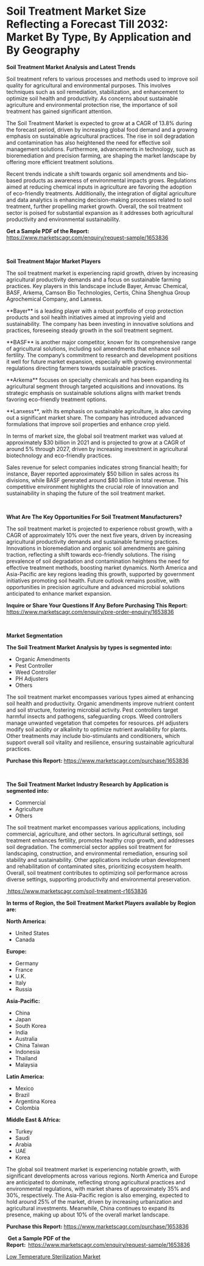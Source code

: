 <p><h1>Soil Treatment Market Size Reflecting a Forecast Till 2032: Market By Type, By Application and By Geography</h1></p><p><strong>Soil Treatment Market Analysis and Latest Trends</strong></p>
<p><p>Soil treatment refers to various processes and methods used to improve soil quality for agricultural and environmental purposes. This involves techniques such as soil remediation, stabilization, and enhancement to optimize soil health and productivity. As concerns about sustainable agriculture and environmental protection rise, the importance of soil treatment has gained significant attention.</p><p>The Soil Treatment Market is expected to grow at a CAGR of 13.8% during the forecast period, driven by increasing global food demand and a growing emphasis on sustainable agricultural practices. The rise in soil degradation and contamination has also heightened the need for effective soil management solutions. Furthermore, advancements in technology, such as bioremediation and precision farming, are shaping the market landscape by offering more efficient treatment solutions.</p><p>Recent trends indicate a shift towards organic soil amendments and bio-based products as awareness of environmental impacts grows. Regulations aimed at reducing chemical inputs in agriculture are favoring the adoption of eco-friendly treatments. Additionally, the integration of digital agriculture and data analytics is enhancing decision-making processes related to soil treatment, further propelling market growth. Overall, the soil treatment sector is poised for substantial expansion as it addresses both agricultural productivity and environmental sustainability.</p></p>
<p><strong>Get a Sample PDF of the Report:&nbsp;</strong> <a href="https://www.marketscagr.com/enquiry/request-sample/1653836?utm_campaign=3175&utm_medium=2&utm_source=Github&utm_content=ia&utm_term=06032025&utm_id=soil-treatment">https://www.marketscagr.com/enquiry/request-sample/1653836</a></p>
<p>&nbsp;</p>
<p><strong>Soil Treatment Major Market Players</strong></p>
<p><p>The soil treatment market is experiencing rapid growth, driven by increasing agricultural productivity demands and a focus on sustainable farming practices. Key players in this landscape include Bayer, Amvac Chemical, BASF, Arkema, Camson Bio Technologies, Certis, China Shenghua Group Agrochemical Company, and Lanxess.</p><p>**Bayer** is a leading player with a robust portfolio of crop protection products and soil health initiatives aimed at improving yield and sustainability. The company has been investing in innovative solutions and practices, foreseeing steady growth in the soil treatment segment.</p><p>**BASF** is another major competitor, known for its comprehensive range of agricultural solutions, including soil amendments that enhance soil fertility. The company’s commitment to research and development positions it well for future market expansion, especially with growing environmental regulations directing farmers towards sustainable practices.</p><p>**Arkema** focuses on specialty chemicals and has been expanding its agricultural segment through targeted acquisitions and innovations. Its strategic emphasis on sustainable solutions aligns with market trends favoring eco-friendly treatment options.</p><p>**Lanxess**, with its emphasis on sustainable agriculture, is also carving out a significant market share. The company has introduced advanced formulations that improve soil properties and enhance crop yield.</p><p>In terms of market size, the global soil treatment market was valued at approximately $30 billion in 2021 and is projected to grow at a CAGR of around 5% through 2027, driven by increasing investment in agricultural biotechnology and eco-friendly practices.</p><p>Sales revenue for select companies indicates strong financial health; for instance, Bayer reported approximately $50 billion in sales across its divisions, while BASF generated around $80 billion in total revenue. This competitive environment highlights the crucial role of innovation and sustainability in shaping the future of the soil treatment market.</p></p>
<p>&nbsp;</p>
<p><strong>What Are The Key Opportunities For Soil Treatment Manufacturers?</strong></p>
<p><p>The soil treatment market is projected to experience robust growth, with a CAGR of approximately 10% over the next five years, driven by increasing agricultural productivity demands and sustainable farming practices. Innovations in bioremediation and organic soil amendments are gaining traction, reflecting a shift towards eco-friendly solutions. The rising prevalence of soil degradation and contamination heightens the need for effective treatment methods, boosting market dynamics. North America and Asia-Pacific are key regions leading this growth, supported by government initiatives promoting soil health. Future outlook remains positive, with opportunities in precision agriculture and advanced microbial solutions anticipated to enhance market expansion.</p></p>
<p><strong>Inquire or Share Your Questions If Any Before Purchasing This Report:</strong> <a href="https://www.marketscagr.com/enquiry/pre-order-enquiry/1653836?utm_campaign=3175&utm_medium=2&utm_source=Github&utm_content=ia&utm_term=06032025&utm_id=soil-treatment">https://www.marketscagr.com/enquiry/pre-order-enquiry/1653836</a></p>
<p>&nbsp;</p>
<p><strong>Market Segmentation</strong></p>
<p><strong>The Soil Treatment Market Analysis by types is segmented into:</strong></p>
<p><ul><li>Organic Amendments</li><li>Pest Controller</li><li>Weed Controller</li><li>PH Adjusters</li><li>Others</li></ul></p>
<p><p>The soil treatment market encompasses various types aimed at enhancing soil health and productivity. Organic amendments improve nutrient content and soil structure, fostering microbial activity. Pest controllers target harmful insects and pathogens, safeguarding crops. Weed controllers manage unwanted vegetation that competes for resources. pH adjusters modify soil acidity or alkalinity to optimize nutrient availability for plants. Other treatments may include bio-stimulants and conditioners, which support overall soil vitality and resilience, ensuring sustainable agricultural practices.</p></p>
<p><strong>Purchase this Report:&nbsp;</strong><a href="https://www.marketscagr.com/purchase/1653836?utm_campaign=3175&utm_medium=2&utm_source=Github&utm_content=ia&utm_term=06032025&utm_id=soil-treatment">https://www.marketscagr.com/purchase/1653836</a></p>
<p>&nbsp;</p>
<p><strong>The Soil Treatment Market Industry Research by Application is segmented into:</strong></p>
<p><ul><li>Commercial</li><li>Agriculture</li><li>Others</li></ul></p>
<p><p>The soil treatment market encompasses various applications, including commercial, agriculture, and other sectors. In agricultural settings, soil treatment enhances fertility, promotes healthy crop growth, and addresses soil degradation. The commercial sector applies soil treatment for landscaping, construction, and environmental remediation, ensuring soil stability and sustainability. Other applications include urban development and rehabilitation of contaminated sites, prioritizing ecosystem health. Overall, soil treatment contributes to optimizing soil performance across diverse settings, supporting productivity and environmental preservation.</p></p>
<p><a href="https://www.marketscagr.com/soil-treatment-r1653836?utm_campaign=3175&utm_medium=2&utm_source=Github&utm_content=ia&utm_term=06032025&utm_id=soil-treatment">&nbsp;https://www.marketscagr.com/soil-treatment-r1653836</a></p>
<p><strong>In terms of Region, the Soil Treatment Market Players available by Region are:</strong></p>
<p>
    <p> <strong> North America: </strong>
        <ul>
            <li>United States</li>
            <li>Canada</li>
        </ul>
        </p> 
    <p> <strong> Europe: </strong>
        <ul>
            <li>Germany</li>
            <li>France</li>
            <li>U.K.</li>
            <li>Italy</li>
            <li>Russia</li>
        </ul>
        </p> 
    <p> <strong> Asia-Pacific: </strong>
        <ul>
            <li>China</li>
            <li>Japan</li>
            <li>South Korea</li>
            <li>India</li>
            <li>Australia</li>
            <li>China Taiwan</li>
            <li>Indonesia</li>
            <li>Thailand</li>
            <li>Malaysia</li>
        </ul>
        </p> 
    <p> <strong> Latin America: </strong>
        <ul>
            <li>Mexico</li>
            <li>Brazil</li>
            <li>Argentina Korea</li>
            <li>Colombia</li>
        </ul>
        </p> 
    <p> <strong> Middle East & Africa: </strong>
        <ul>
            <li>Turkey</li>
            <li>Saudi</li>
            <li>Arabia</li>
            <li>UAE</li>
            <li>Korea</li>
        </ul>
    </p>
    </p>
<p><p>The global soil treatment market is experiencing notable growth, with significant developments across various regions. North America and Europe are anticipated to dominate, reflecting strong agricultural practices and environmental regulations, with market shares of approximately 35% and 30%, respectively. The Asia-Pacific region is also emerging, expected to hold around 25% of the market, driven by increasing urbanization and agricultural investments. Meanwhile, China continues to expand its presence, making up about 10% of the overall market landscape.</p></p>
<p><strong>Purchase this Report: </strong><a href="https://www.marketscagr.com/purchase/1653836?utm_campaign=3175&utm_medium=2&utm_source=Github&utm_content=ia&utm_term=06032025&utm_id=soil-treatment">https://www.marketscagr.com/purchase/1653836</a></p>
<p>&nbsp;<strong>Get a Sample PDF of the Report:&nbsp;&nbsp;</strong><a href="https://www.marketscagr.com/enquiry/request-sample/1653836?utm_campaign=3175&utm_medium=2&utm_source=Github&utm_content=ia&utm_term=06032025&utm_id=soil-treatment">https://www.marketscagr.com/enquiry/request-sample/1653836</a></p>
<p><strong></strong></p>
<p><p><a href="https://github.com/zurubting/Market-Research-Report-List-1/blob/main/low-temperature-sterilization-market.md?utm_campaign=3175&utm_medium=2&utm_source=Github&utm_content=ia&utm_term=06032025&utm_id=soil-treatment">Low Temperature Sterilization Market</a></p></p>